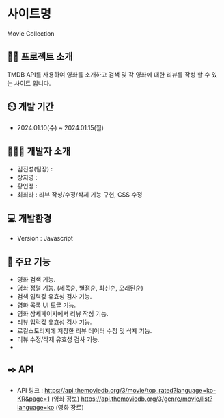 # 사이트명
Movie Collection

## 👩‍💻 프로젝트 소개
TMDB API를 사용하여 영화를 소개하고 검색 및 각 영화에 대한 리뷰를 작성 할 수 있는 사이트 입니다.

## ⏲️ 개발 기간
- 2024.01.10(수) ~ 2024.01.15(월)


## 🧑‍🤝‍🧑 개발자 소개
- 김진성(팀장) :
- 장지영 : 
- 황인정 : 
- 최희라 : 리뷰 작성/수정/삭제 기능 구현, CSS 수정


## 💻 개발환경
- Version : Javascript


## 📌 주요 기능
- 영화 검색 기능.
- 영화 정렬 기능. (제목순, 별점순, 최신순, 오래된순)
- 검색 입력값 유효성 검사 기능.
- 영화 목록 UI 토글 기능.
- 영화 상세페이지에서 리뷰 작성 기능.
- 리뷰 입럭값 유효성 검사 기능.
- 로컬스토리지에 저장한 리뷰 데이터 수정 및 삭제 기능.
- 리뷰 수정/삭제 유효성 검사 기능.
- 

## ✒️ API
- API 링크 : https://api.themoviedb.org/3/movie/top_rated?language=ko-KR&page=1 (영화 정보)
            https://api.themoviedb.org/3/genre/movie/list?language=ko (영화 장르)
